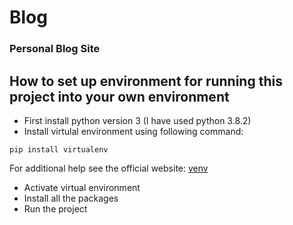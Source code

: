 # Blog
### Personal Blog Site

## How to set up environment for running this project into your own environment
- First install python version 3 (I have used python 3.8.2)
- Install virtulal environment using following command: 
```
pip install virtualenv
``` 
For additional help see the official website: [venv](https://docs.python.org/3/library/venv.html)
- Activate virtual environment
- Install all the packages
- Run the project
